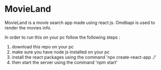# MovieLand
MovieLand is a movie search app made using react js. Omdbapi is used to render the movies info. 

In order to run this on your pc follow the following steps :
1) download this repo on your pc
2) make sure you have node js installed on your pc
3) install the react packages using the command 'npx create-react-app ./'
4) then start the server using the command 'npm start'
